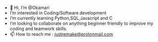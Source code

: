 - 👋 Hi, I’m @Okamari
-  I’m interested in Coding/Software development
-  I’m currently learning Python,SQL,Javacript and C
-  I’m looking to collaborate on anything beginner friendly to improve my coding and teamwork skills.
- 📫 How to reach me : justremake@protonmail.com

